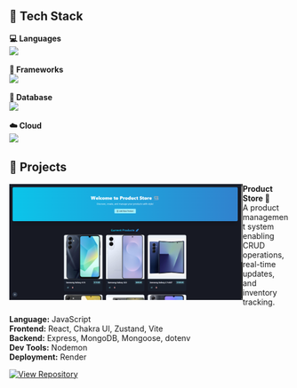 ## 🧰 Tech Stack

<p align="left">
  <b>💻 Languages</b><br>
  <img src="https://skillicons.dev/icons?i=cs,ts,java,py" />
</p>

<p align="left">
  <b>🔧 Frameworks</b><br>
  <img src="https://skillicons.dev/icons?i=react,dotnet,nestjs,spring" />
</p>

<p align="left">
  <b>🔧 Database</b><br>
  <img src="https://skillicons.dev/icons?i=mongodb,postgres" />
</p>

<p align="left">
  <b>☁️ Cloud</b><br>
  <img src="https://skillicons.dev/icons?i=azure,aws" />
</p>

## 🧰 Projects

<a href="https://github.com/estacioramalho/product-store">
  <img align="left" src="https://github.com/estacioramalho/product-store/raw/main/screenshots/HomePageDark.png" width="420" alt="Product Store Screenshot">
</a>

**Product Store 🛒**  
A product management system enabling CRUD operations, real-time updates, and inventory tracking.
<p>
  <strong>Language:</strong> JavaScript<br/>
  <strong>Frontend:</strong> React, Chakra UI, Zustand, Vite<br/>
  <strong>Backend:</strong> Express, MongoDB, Mongoose, dotenv<br/>
  <strong>Dev Tools:</strong> Nodemon<br/>
  <strong>Deployment:</strong> Render
</p>

[![View Repository](https://img.shields.io/badge/GitHub-View_Repository-181717?logo=github)](https://github.com/estacioramalho/product-store)

<br clear="left"/>


